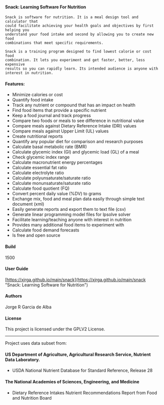 #### Snack: Learning Software For Nutrition

    Snack is software for nutrition. It is a meal design tool and calculator that
    could facilitate achieving your health goals and objectives by first helping you
    understand your food intake and second by allowing you to create new food
    combinations that meet specific requirements.

    Snack is a training program designed to find lowest calorie or cost food
    combination. It lets you experiment and get faster, better, less expensive
    results so you can rapidly learn. Its intended audience is anyone with
    interest in nutrition.

#### Features:

  * Minimize calories or cost
  * Quantify food intake
  * Track any nutrient or compound that has an impact on health
  * Find food items that provide a specific nutrient
  * Keep a food journal and track progress
  * Compare two foods or meals to see difference in nutritional value
  * Compare meals against Dietary Reference Intake (DRI) values
  * Compare meals against Upper Limit (UL) values
  * Create nutritional reports
  * Quantify any popular diet for comparison and research purposes
  * Calculate basal metabolic rate (BMR)
  * Calculate glycemic index (GI) and glycemic load (GL) of a meal
  * Check glycemic index range
  * Calculate macronutrient energy percentages
  * Calculate essential fat ratio
  * Calculate electrolyte ratio
  * Calculate polyunsaturate/saturate ratio
  * Calculate monunsaturate/saturate ratio
  * Calculate food quotient (FQ)
  * Convert percent daily value (%DV) to grams
  * Exchange mix, food and meal plan data easily through simple text document (xml)
  * Easily generate reports and export them to text file (csv)
  * Generate linear programming model files for lpsolve solver  
  * Facilitate learning/teaching anyone with interest in nutrition
  * Provides many additional food items to experiment with
  * Calculate food demand forecasts
  * Is free and open source

#### Build

1500

#### User Guide

[https://xjrga.github.io/main/snack](https://xjrga.github.io/main/snack "Snack: Learning Software for Nutrition")

#### Authors

Jorge R Garcia de Alba


#### License

This project is licensed under the GPLV2 License.

---

Project uses data subset from:

#### US Department of Agriculture, Agricultural Research Service, Nutrient Data Laboratory.
* USDA National Nutrient Database for Standard Reference, Release 28

#### The National Academies of Sciences, Engineering, and Medicine
* Dietary Reference Intakes Nutrient Recommendations Report from Food and Nutrition Board